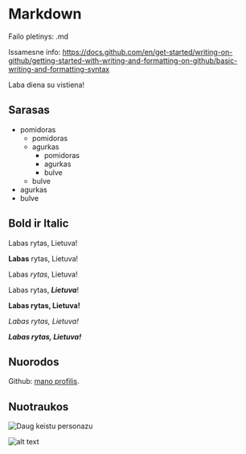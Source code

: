 # Markdown

Failo pletinys: .md

Issamesne info: https://docs.github.com/en/get-started/writing-on-github/getting-started-with-writing-and-formatting-on-github/basic-writing-and-formatting-syntax

Laba diena su vistiena!

## Sarasas

-   pomidoras
    -   pomidoras
    -   agurkas
        -   pomidoras
        -   agurkas
        -   bulve
    -   bulve
-   agurkas
-   bulve

## Bold ir Italic

Labas rytas, Lietuva!

**Labas** rytas, Lietuva!

Labas _rytas_, Lietuva!

Labas rytas, _**Lietuva**_!

**Labas rytas, Lietuva!**

_Labas rytas, Lietuva!_

_**Labas rytas, Lietuva!**_

## Nuorodos

Github: [mano profilis](https://github.com/FaustasSlekonis).

## Nuotraukos

![Daug keistu personazu](image.png)

![alt text](image-1.png)